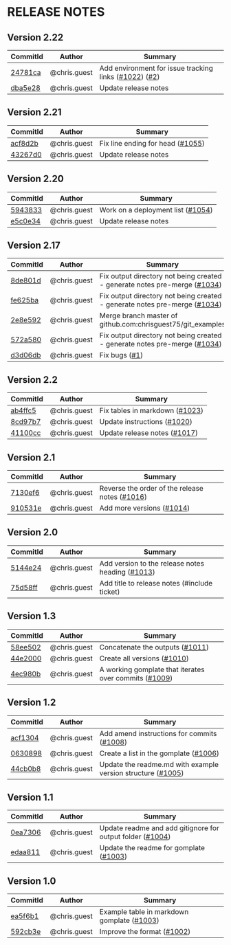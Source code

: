 # RELEASE NOTES
## Version 2.22

| CommitId      | Author        | Summary       |
| ------------- | ------------- | ------------- |
|[24781ca](https://github.com/chrisguest75/git_examples/commit/24781ca)|@chris.guest|Add environment for issue tracking links  ([#1022](https://cnissues.atlassian.net/browse/LGH-1022)) ([#2](https://cnissues.atlassian.net/browse/LGH-2))|
|[dba5e28](https://github.com/chrisguest75/git_examples/commit/dba5e28)|@chris.guest|Update release notes|

## Version 2.21

| CommitId      | Author        | Summary       |
| ------------- | ------------- | ------------- |
|[acf8d2b](https://github.com/chrisguest75/git_examples/commit/acf8d2b)|@chris.guest|Fix line ending for head ([#1055](https://cnissues.atlassian.net/browse/LGH-1055))|
|[43267d0](https://github.com/chrisguest75/git_examples/commit/43267d0)|@chris.guest|Update release notes|

## Version 2.20

| CommitId      | Author        | Summary       |
| ------------- | ------------- | ------------- |
|[5943833](https://github.com/chrisguest75/git_examples/commit/5943833)|@chris.guest|Work on a deployment list ([#1054](https://cnissues.atlassian.net/browse/LGH-1054))|
|[e5c0e34](https://github.com/chrisguest75/git_examples/commit/e5c0e34)|@chris.guest|Update release notes|

## Version 2.17

| CommitId      | Author        | Summary       |
| ------------- | ------------- | ------------- |
|[8de801d](https://github.com/chrisguest75/git_examples/commit/8de801d)|@chris.guest|Fix output directory not being created - generate notes pre-merge ([#1034](https://cnissues.atlassian.net/browse/LGH-1034))|
|[fe625ba](https://github.com/chrisguest75/git_examples/commit/fe625ba)|@chris.guest|Fix output directory not being created - generate notes pre-merge ([#1034](https://cnissues.atlassian.net/browse/LGH-1034))|
|[2e8e592](https://github.com/chrisguest75/git_examples/commit/2e8e592)|@chris.guest|Merge branch master of github.com:chrisguest75/git_examples|
|[572a580](https://github.com/chrisguest75/git_examples/commit/572a580)|@chris.guest|Fix output directory not being created - generate notes pre-merge ([#1034](https://cnissues.atlassian.net/browse/LGH-1034))|
|[d3d06db](https://github.com/chrisguest75/git_examples/commit/d3d06db)|@chris.guest|Fix bugs ([#1](https://cnissues.atlassian.net/browse/LGH-1))|

## Version 2.2

| CommitId      | Author        | Summary       |
| ------------- | ------------- | ------------- |
|[ab4ffc5](https://github.com/chrisguest75/git_examples/commit/ab4ffc5)|@chris.guest|Fix tables in markdown ([#1023](https://cnissues.atlassian.net/browse/LGH-1023))|
|[8cd97b7](https://github.com/chrisguest75/git_examples/commit/8cd97b7)|@chris.guest|Update instructions ([#1020](https://cnissues.atlassian.net/browse/LGH-1020))|
|[41100cc](https://github.com/chrisguest75/git_examples/commit/41100cc)|@chris.guest|Update release notes ([#1017](https://cnissues.atlassian.net/browse/LGH-1017))|

## Version 2.1

| CommitId      | Author        | Summary       |
| ------------- | ------------- | ------------- |
|[7130ef6](https://github.com/chrisguest75/git_examples/commit/7130ef6)|@chris.guest|Reverse the order of the release notes ([#1016](https://cnissues.atlassian.net/browse/LGH-1016))|
|[910531e](https://github.com/chrisguest75/git_examples/commit/910531e)|@chris.guest|Add more versions  ([#1014](https://cnissues.atlassian.net/browse/LGH-1014))|

## Version 2.0

| CommitId      | Author        | Summary       |
| ------------- | ------------- | ------------- |
|[5144e24](https://github.com/chrisguest75/git_examples/commit/5144e24)|@chris.guest|Add version to the release notes heading ([#1013](https://cnissues.atlassian.net/browse/LGH-1013))|
|[75d58ff](https://github.com/chrisguest75/git_examples/commit/75d58ff)|@chris.guest|Add title to release notes (#include ticket)|

## Version 1.3

| CommitId      | Author        | Summary       |
| ------------- | ------------- | ------------- |
|[58ee502](https://github.com/chrisguest75/git_examples/commit/58ee502)|@chris.guest|Concatenate the outputs ([#1011](https://cnissues.atlassian.net/browse/LGH-1011))|
|[44e2000](https://github.com/chrisguest75/git_examples/commit/44e2000)|@chris.guest|Create all versions ([#1010](https://cnissues.atlassian.net/browse/LGH-1010))|
|[4ec980b](https://github.com/chrisguest75/git_examples/commit/4ec980b)|@chris.guest|A working gomplate that iterates over commits ([#1009](https://cnissues.atlassian.net/browse/LGH-1009))|

## Version 1.2

| CommitId      | Author        | Summary       |
| ------------- | ------------- | ------------- |
|[acf1304](https://github.com/chrisguest75/git_examples/commit/acf1304)|@chris.guest|Add amend instructions for commits ([#1008](https://cnissues.atlassian.net/browse/LGH-1008))|
|[0630898](https://github.com/chrisguest75/git_examples/commit/0630898)|@chris.guest|Create a list in the gomplate ([#1006](https://cnissues.atlassian.net/browse/LGH-1006))|
|[44cb0b8](https://github.com/chrisguest75/git_examples/commit/44cb0b8)|@chris.guest|Update the readme.md with example version structure ([#1005](https://cnissues.atlassian.net/browse/LGH-1005))|

## Version 1.1

| CommitId      | Author        | Summary       |
| ------------- | ------------- | ------------- |
|[0ea7306](https://github.com/chrisguest75/git_examples/commit/0ea7306)|@chris.guest|Update readme and add gitignore for output folder ([#1004](https://cnissues.atlassian.net/browse/LGH-1004))|
|[edaa811](https://github.com/chrisguest75/git_examples/commit/edaa811)|@chris.guest|Update the readme for gomplate ([#1003](https://cnissues.atlassian.net/browse/LGH-1003))|

## Version 1.0

| CommitId      | Author        | Summary       |
| ------------- | ------------- | ------------- |
|[ea5f6b1](https://github.com/chrisguest75/git_examples/commit/ea5f6b1)|@chris.guest|Example table in markdown gomplate ([#1003](https://cnissues.atlassian.net/browse/LGH-1003))|
|[592cb3e](https://github.com/chrisguest75/git_examples/commit/592cb3e)|@chris.guest|Improve the format ([#1002](https://cnissues.atlassian.net/browse/LGH-1002))|


